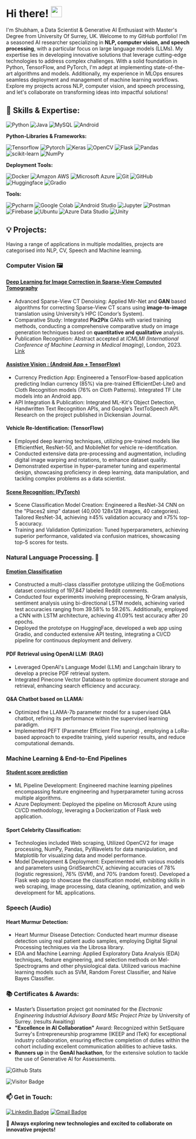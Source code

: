 # Hi there! <img src="https://raw.githubusercontent.com/aemmadi/aemmadi/master/wave.gif" width="30">
I'm Shubham, a Data Scientist & Generative AI Enthusiast with Master's Degree from University Of Surrey, UK. Welcome to my GitHub portfolio! I'm a seasoned AI researcher specializing in __NLP, computer vision, and speech processing__, with a particular focus on large language models (LLMs). 
My expertise lies in developing innovative solutions that leverage cutting-edge technologies to address complex challenges. With a solid foundation in Python, TensorFlow, and PyTorch, I'm adept at implementing state-of-the-art algorithms and models. Additionally, my experience in MLOps ensures seamless deployment and management of machine learning workflows. Explore my projects across NLP, computer vision, and speech processing, and let's collaborate on transforming ideas into impactful solutions!

## 🚀 Skills & Expertise:

![Python](https://img.shields.io/badge/-Python-black?style=flat-square&logo=Python)
![Java](https://img.shields.io/badge/-Java-E34A86?style=flat-square&logo=Java)
![MySQL](https://img.shields.io/badge/-MySQL-yellow?style=flat-square&logo=mysql)
![Android](https://img.shields.io/badge/-android-black?style=flat-square&logo=android)


**Python-Libraries & Frameworks:**

![Tensorflow](https://img.shields.io/badge/-Tensorflow-black?style=flat-square&logo=Tensorflow)
![Pytorch](https://img.shields.io/badge/-Pytorch-ECD53F?style=flat-square&logo=Pytorch)
![Keras](https://img.shields.io/badge/-Keras-D00000?style=flat-square&logo=Keras)
![OpenCV](https://img.shields.io/badge/-OpenCV-5C3EE8?style=flat-square&logo=OpenCV)
![Flask](https://img.shields.io/badge/-Flask-000000?style=flat-square&logo=Flask)
![Pandas](https://img.shields.io/badge/-Pandas-150458?style=flat-square&logo=Pandas)
![scikit-learn](https://img.shields.io/badge/-scikitlearn-black?style=flat-square&logo=scikitlearn)
![NumPy](https://img.shields.io/badge/-NumPy-013243?style=flat-square&logo=NumPy)


**Deployment Tools:**

![Docker](https://img.shields.io/badge/-Docker-black?style=flat-square&logo=docker)
![Amazon AWS](https://img.shields.io/badge/Amazon%20AWS-232F3E?style=flat-square&logo=amazon-aws)
![Microsoft Azure](https://img.shields.io/badge/Microsoft%20Azure-232F7E?style=flat-square&logo=microsoft-azure)
![Git](https://img.shields.io/badge/-Git-black?style=flat-square&logo=git)
![GitHub](https://img.shields.io/badge/-GitHub-181717?style=flat-square&logo=github)
![Huggingface](https://img.shields.io/badge/-HuggingFace-black?style=flat-square&logo=HuggingFace)
![Gradio](https://img.shields.io/badge/-gradio-black?style=flat-square&logo=gradio)


**Tools:**

![Pycharm](https://img.shields.io/badge/-PyCharm-black?style=flat-square&logo=PyCharm)
![Google Colab](https://img.shields.io/badge/-GoogleColab-black?style=flat-square&logo=GoogleColab)
![Android Studio](https://img.shields.io/badge/-androidstudio-black?style=flat-square&logo=androidstudio)
![Jupyter](https://img.shields.io/badge/-Jupyter-5C3EE8?style=flat-square&logo=Jupyter)
![Postman](https://img.shields.io/badge/-Postman-black?style=flat-square&logo=Postman)
![Firebase](https://img.shields.io/badge/-FIrebase-5C3EE8?style=flat-square&logo=Firebase)
![Ubuntu](https://img.shields.io/badge/-Ubuntu-5C3EE8?style=flat-square&logo=Ubuntu)
![Azure Data Studio](https://img.shields.io/badge/Azure%20Data%20Studio-232F7E?style=flat-square&logo=microsoft-azure)
![Unity](https://img.shields.io/badge/Unity-232F7E?style=flat-square&logo=unity)


## 💡 Projects:

Having a range of applications in multiple modalities, projects are categorised into NLP, CV, Speech and Machine learning. 

### Computer Vision :framed_picture:

#### [Deep Learning for Image Correction in Sparse-View Computed Tomography](https://github.com/shubhamgogri/Image_Correction_in_SparseView_CT)

- Advanced Sparse-View CT Denoising: Applied Mir-Net and **GAN** based algorithms for correcting Sparse-View CT scans using **image-to-image** translation using University’s HPC (Condor’s System).
- Comparative Study: Integrated **Pix2Pix** GANs with varied training methods, conducting a comprehensive comparative study on image generation techniques based on **quantitative and qualitative** analysis.
- Publication Recognition: Abstract accepted at *ICMLMI (International Conference of Machine Learning in Medical Imaging)*, London, 2023. [Link](https://publications.waset.org/abstracts/172152/deep-learning-for-image-correction-in-sparse-view-)

#### [Assistive Vision : (Android App + TensorFlow)](https://github.com/shubhamgogri/Assistive-Vission)
- Currency Prediction App: Engineered a TensorFlow-based application predicting Indian currency (85%) via pre-trained EfficientDet-Lite0 and Cloth Recognition models (76% on Cloth Patterns). Integrated TF Lite models into an Android app.
- API Integration & Publication: Integrated ML-Kit's Object Detection, Handwritten Text Recognition APIs, and Google’s TextToSpeech API. Research on the project published in Dickensian Journal.

#### Vehicle Re-Identification: (TensorFlow)
- Employed deep learning techniques, utilizing pre-trained models like EfficientNet, ResNet-50, and MobileNet for vehicle re-identification.
- Conducted extensive data pre-processing and augmentation, including digital image warping and rotations, to enhance dataset quality.
- Demonstrated expertise in hyper-parameter tuning and experimental design, showcasing proficiency in deep learning, data manipulation, and tackling complex problems as a data scientist.

#### [Scene Recognition: (PyTorch)](https://github.com/shubhamgogri/AML/blob/main/AML_Places.ipynb)

- Scene Classification Model Creation: Engineered a ResNet-34 CNN on the "Places2 simp" dataset (40,000 128x128 images, 40 categories). Tailored ResNet-34, achieving ≥45% validation accuracy and ≥75% top-5 accuracy.
- Training and Validation Optimization: Tuned hyperparameters, achieving superior performance, validated via confusion matrices, showcasing top-5 scores for tests.


### Natural Language Processing. :open_book:

#### [Emotion Classification](https://github.com/shubhamgogri/EmotionClassification)
- Constructed a multi-class classifier prototype utilizing the GoEmotions dataset consisting of 197,847 labeled Reddit comments.
- Conducted four experiments involving preprocessing, N-Gram analysis, sentiment analysis using bi-directional LSTM models, achieving varied test accuracies ranging from 39.58% to 59.26%. Additionally, employed a CNN with LSTM architecture, achieving 41.09% test accuracy after 20 epochs.
- Deployed the prototype on HuggingFace, developed a web app using Gradio, and conducted extensive API testing, integrating a CI/CD pipeline for continuous deployment and delivery.

#### PDF Retrieval using OpenAI LLM: (RAG)
- Leveraged OpenAI's Language Model (LLM) and Langchain library to develop a precise PDF retrieval system.
- Integrated Pinecone Vector Database to optimize document storage and retrieval, enhancing search efficiency and accuracy.

#### Q&A Chatbot based on LLAMA:
- Optimized the LLAMA-7b parameter model for a supervised Q&A chatbot, refining its performance within the supervised learning paradigm.
- Implemented PEFT (Parameter Efficient Fine tuning) , employing a LoRa-based approach to expedite training, yield superior results, and reduce computational demands.

### Machine Learning & End-to-End Pipelines

#### [Student score prediction](https://github.com/shubhamgogri/mlproj)
- ML Pipeline Development: Engineered machine learning pipelines encompassing feature engineering and hyperparameter tuning across multiple algorithms.
- Azure Deployment: Deployed the pipeline on Microsoft Azure using CI/CD methodology, leveraging a Dockerization of Flask web application.

#### Sport Celebrity Classification:
- Technologies included Web scraping, Utilized OpenCV2 for image processing, NumPy, Pandas, PyWavelets for data manipulation, and Matplotlib for visualizing data and model performance.
- Model Development & Deployment: Experimented with various models and parameters using GridSearchCV, achieving accuracies of 78% (logistic regression), 76% (SVM), and 70% (random forest). Developed a Flask web app to showcase the classification model, exhibiting skills in web scraping, image processing, data cleaning, optimization, and web development for ML applications.

### Speech (Audio)

#### Heart Murmur Detection:
- Heart Murmur Disease Detection: Conducted heart murmur disease detection using real patient audio samples, employing Digital Signal Processing techniques via the Librosa library.
- EDA and Machine Learning: Applied Exploratory Data Analysis (EDA) techniques, feature engineering, and selection methods on Mel-Spectrograms and other physiological data. Utilized various machine learning models such as SVM, Random Forest Classifier, and Naïve Bayes Classifier.


### 📚 Certificates & Awards:
- Master’s Dissertation project got nominated for the *Electronic Engineering Industrial Advisory Board MSc Project Prize* by University of Surrey. (results Awaiting)
- **"Excellence in AI Collaboration"** Award: Recognized within SetSquare Surrey's Entrepreneurship programme (IKEEP and ITeK) for exceptional industry collaboration, ensuring effective completion of duties within the cohort including excellent communication abilities to achieve tasks.
- **Runners up** in the **GenAI hackathon**, for the extensive solution to tackle the use of Generative AI for Assessments.

![Github Stats](https://github-readme-stats.vercel.app/api?username=shubhamgogri&count_private=true&show_icons=true&include_all_commits=true)

![Visitor Badge](https://visitor-badge.laobi.icu/badge?page_id=shubhamgogri.shubhamgogri)

### 📫 Get in Touch:
[![Linkedin Badge](https://img.shields.io/badge/-shubhamgogri-blue?style=flat-square&logo=Linkedin&logoColor=white&link=www.linkedin.com/in/shubham-gogri)](https://www.linkedin.com/in/shubham-gogri)
[![Gmail Badge](https://img.shields.io/badge/-shubhamgogri90@gmail.com-c14438?style=flat-square&logo=Gmail&logoColor=white&link=mailto:shubhamgogri90@gmail.com)](mailto:shubhamgogri90@gmail.com)


🔭 **Always exploring new technologies and excited to collaborate on innovative projects!**

